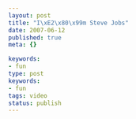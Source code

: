 ```yaml
---
layout: post
title: "I\xE2\x80\x99m Steve Jobs"
date: 2007-06-12
published: true
meta: {}

keywords:
- fun
type: post
keywords:
- fun
tags: video
status: publish
---
```


